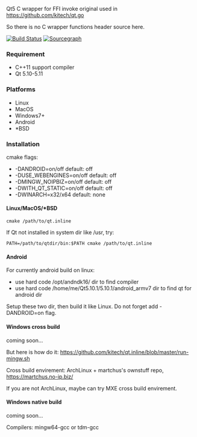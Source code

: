 
Qt5 C wrapper for FFI invoke original used in https://github.com/kitech/qt.go

So there is no C wrapper functions header source here.

[![Build Status](https://travis-ci.org/kitech/qt.inline.svg?branch=master)](https://travis-ci.org/kitech/qt.inline)
[![Sourcegraph](https://sourcegraph.com/github.com/kitech/qt.inline/-/badge.svg)](https://sourcegraph.com/github.com/kitech/qt.inline?badge)

### Requirement

* C++11 support compiler
* Qt 5.10-5.11

### Platforms

* Linux
* MacOS
* Windows7+
* Android
* \*BSD

### Installation

cmake flags:
* -DANDROID=on/off default: off
* -DUSE_WEBENGINES=on/off default: off
* -DMINGW_NOIPBIZ=on/off default: off
* -DWITH_QT_STATIC=on/off default: off
* -DWINARCH=x32/x64 default: none

#### Linux/MacOS/\*BSD

    cmake /path/to/qt.inline

If Qt not installed in system dir like /usr, try:

    PATH=/path/to/qtdir/bin:$PATH cmake /path/to/qt.inline
    
#### Android

For currently android build on linux: 
* use hard code /opt/andndk16/ dir to find compiler
* use hard code /home/me/Qt5.10.1/5.10.1/android_armv7 dir to find qt for android dir

Setup these two dir, then build it like Linux. Do not forget add -DANDROID=on flag.

#### Windows cross build

coming soon...

But here is how do it: https://github.com/kitech/qt.inline/blob/master/run-mingw.sh

Cross build envirement: ArchLinux + martchus's ownstuff repo, https://martchus.no-ip.biz/

If you are not ArchLinux, maybe can try MXE cross build envirement.

#### Windows native build

coming soon...

Compilers: mingw64-gcc or tdm-gcc


